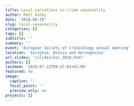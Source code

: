 ```yaml
---
title: Local variations in crime seasonality
author: Matt Ashby
date: '2018-08-29'
slug: local-seasonality
categories: []
tags: []
subtitle: ''
summary: ''
event: 'European Society of Criminology annual meeting'
location: 'Sarajevo, Bosnia and Herzegovina'
url_slides: '/slides/esc_2018.html'
authors: []
lastmod: '2019-07-12T09:37:01+01:00'
featured: no
image:
  caption: ''
  focal_point: ''
  preview_only: no
projects: []
---
```

